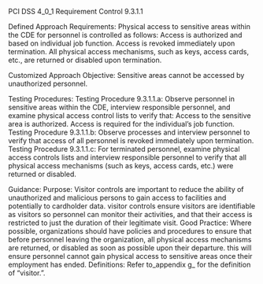 PCI DSS 4_0_1 Requirement Control 9.3.1.1

Defined Approach Requirements:
Physical access to sensitive areas within the CDE for personnel is controlled as follows: Access is authorized and based on individual job function. Access is revoked immediately upon termination. All physical access mechanisms, such as keys, access cards, etc., are returned or disabled upon termination.

Customized Approach Objective:
Sensitive areas cannot be accessed by unauthorized personnel.

Testing Procedures:
Testing Procedure 9.3.1.1.a: Observe personnel in sensitive areas within the CDE, interview responsible personnel, and examine physical access control lists to verify that: Access to the sensitive area is authorized. Access is required for the individual’s job function.
Testing Procedure 9.3.1.1.b: Observe processes and interview personnel to verify that access of all personnel is revoked immediately upon termination.
Testing Procedure 9.3.1.1.c: For terminated personnel, examine physical access controls lists and interview responsible personnel to verify that all physical access mechanisms (such as keys, access cards, etc.) were returned or disabled.

Guidance:
Purpose: Visitor controls are important to reduce the ability of unauthorized and malicious persons to gain access to facilities and potentially to cardholder data. visitor controls ensure visitors are identifiable as visitors so personnel can monitor their activities, and that their access is restricted to just the duration of their legitimate visit. Good Practice: Where possible, organizations should have policies and procedures to ensure that before personnel leaving the organization, all physical access mechanisms are returned, or disabled as soon as possible upon their departure. this will ensure personnel cannot gain physical access to sensitive areas once their employment has ended. Definitions: Refer to_appendix g_ for the definition of “visitor.”.